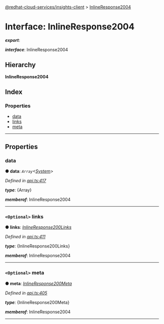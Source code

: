 [@redhat-cloud-services/insights-client](../README.md) > [InlineResponse2004](../interfaces/inlineresponse2004.md)

# Interface: InlineResponse2004

*__export__*: 

*__interface__*: InlineResponse2004

## Hierarchy

**InlineResponse2004**

## Index

### Properties

* [data](inlineresponse2004.md#data)
* [links](inlineresponse2004.md#links)
* [meta](inlineresponse2004.md#meta)

---

## Properties

<a id="data"></a>

###  data

**● data**: *`Array`<[System](system.md)>*

*Defined in [api.ts:417](https://github.com/RedHatInsights/javascript-clients/blob/master/packages/insights/api.ts#L417)*

*__type__*: {Array}

*__memberof__*: InlineResponse2004

___
<a id="links"></a>

### `<Optional>` links

**● links**: *[InlineResponse200Links](inlineresponse200links.md)*

*Defined in [api.ts:411](https://github.com/RedHatInsights/javascript-clients/blob/master/packages/insights/api.ts#L411)*

*__type__*: {InlineResponse200Links}

*__memberof__*: InlineResponse2004

___
<a id="meta"></a>

### `<Optional>` meta

**● meta**: *[InlineResponse200Meta](inlineresponse200meta.md)*

*Defined in [api.ts:405](https://github.com/RedHatInsights/javascript-clients/blob/master/packages/insights/api.ts#L405)*

*__type__*: {InlineResponse200Meta}

*__memberof__*: InlineResponse2004

___

